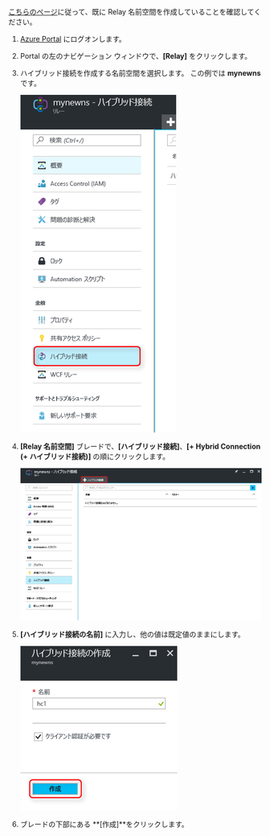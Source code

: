 [こちらのページ][namespace-how-to]に従って、既に Relay 名前空間を作成していることを確認してください。

1. [Azure Portal](https://portal.azure.com) にログオンします。
2. Portal の左のナビゲーション ウィンドウで、**[Relay]** をクリックします。
3. ハイブリッド接続を作成する名前空間を選択します。 この例では **mynewns** です。
   
    ![ハイブリッド接続の作成](./media/relay-create-hybrid-connection-portal/create-hc-1.png)
4. **[Relay 名前空間]** ブレードで、**[ハイブリッド接続]**、**[+ Hybrid Connection (+ ハイブリッド接続)]** の順にクリックします。
   
    ![ハイブリッド接続の選択](./media/relay-create-hybrid-connection-portal/create-hc-2.png)
5. **[ハイブリッド接続の名前]** に入力し、他の値は既定値のままにします。
   
    ![Select New](./media/relay-create-hybrid-connection-portal/create-hc-3.png)
6. ブレードの下部にある **[作成]**をクリックします。

[namespace-how-to]: ../articles/service-bus-relay/relay-create-namespace-portal.md 